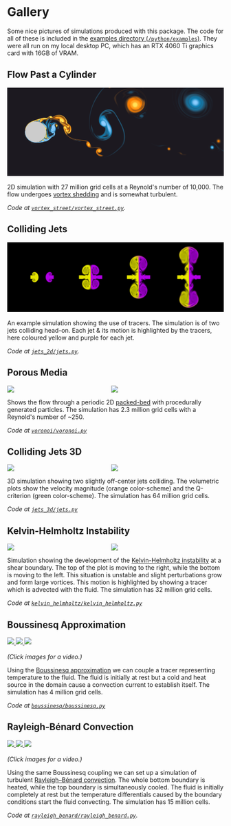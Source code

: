 # Gallery

Some nice pictures of simulations produced with this package.
The code for all of these is included in the [examples directory (`/python/examples`)](/python/examples).
They were all run on my local desktop PC, which has an RTX 4060 Ti graphics card with 16GB of VRAM.

## Flow Past a Cylinder

![Flow Past a Cylinder](banner.png)

2D simulation with 27 million grid cells at a Reynold's number of 10,000.
The flow undergoes [vortex shedding](https://en.wikipedia.org/wiki/Vortex_shedding) and is somewhat turbulent. 

_Code at [`vortex_street/vortex_street.py`](/python/examples/vortex_street/vortex_street.py)._

## Colliding Jets

![Colliding jets with tracers](jets_2d.png)

An example simulation showing the use of tracers.
The simulation is of two jets colliding head-on. 
Each jet & its motion is highlighted by the tracers, here coloured yellow and purple for each jet.

_Code at [`jets_2d/jets.py`](/python/examples/jets_2d/jets.py)._

## Porous Media

<p>
    <div align="center" style="display: flex; flex-wrap: nowrap;">
        <image src="voronoi_velocity.png" width=48%px/>
        <image src="voronoi_tracer.png" width=48%px/>
    </div>
</p>

Shows the flow through a periodic 2D [packed-bed](https://en.wikipedia.org/wiki/Packed_bed) with procedurally generated particles.
The simulation has 2.3 million grid cells with a Reynold's number of ~250.

_Code at [`voronoi/voronoi.py`](/python/examples/voronoi/voronoi.py)_

## Colliding Jets 3D

<p>
    <div align="center" style="display: flex; flex-wrap: nowrap;">
        <image src="jets_3d_velocity.png" width=48%px/>
        <image src="jets_3d_qcriterion.png" width=48%px/>
    </div>
</p>

3D simulation showing two slightly off-center jets colliding.
The volumetric plots show the velocity magnitude (orange color-scheme) and the Q-criterion (green color-scheme).
The simulation has 64 million grid cells.

_Code at [`jets_3d/jets.py`](/python/examples/voronoi/voronoi.py)_

## Kelvin-Helmholtz Instability

<p>
    <div align="center" style="display: flex; flex-wrap: nowrap;">
        <image src="kelvin_helmholtz_tracer.png" width=48%px/>
        <image src="kelvin_helmholtz_vorticity.png" width=48%px/>
    </div>
</p>

Simulation showing the development of the [Kelvin-Helmholtz instability](https://en.wikipedia.org/wiki/Kelvin%E2%80%93Helmholtz_instability) at a shear boundary.
The top of the plot is moving to the right, while the bottom is moving to the left. 
This situation is unstable and slight perturbations grow and form large vortices.
This motion is highlighted by showing a tracer which is advected with the fluid.
The simulation has 32 million grid cells.

_Code at [`kelvin_helmholtz/kelvin_helmholtz.py`](/python/examples/kelvin_helmholtz/kelvin_helmholtz.py)_

## Boussinesq Approximation

<p  align="center">
    <div align="center" style="display: flex; flex-wrap: nowrap;">
        <a href="https://youtu.be/YyjomsE06RA">
            <image src="boussinesq_temp_1.png" width=31%px/>
            <image src="boussinesq_temp_2.png" width=31%px/>
            <image src="boussinesq_temp_3.png" width=31%px/>
        </a>
    </div>
    </br>
    <i>
    (Click images for a video.)
    </i>
</p>

Using the [Boussinesq approximation](https://en.wikipedia.org/wiki/Boussinesq_approximation_(buoyancy)) 
we can couple a tracer representing temperature to the fluid.
The fluid is initially at rest but a cold and heat source in the domain cause a convection current to establish itself.
The simulation has 4 million grid cells.

_Code at [`boussinesq/boussinesq.py`](/python/examples/boussinesq/boussinesq.py)_

## Rayleigh-Bénard Convection

<p  align="center">
    <div align="center" style="display: flex; flex-wrap: nowrap;">
        <a href="https://youtu.be/7ZdQ-CJM8yc">
            <image src="rayleigh_benard_temp_1.png" width=31%px/>
            <image src="rayleigh_benard_temp_2.png" width=31%px/>
            <image src="rayleigh_benard_temp_3.png" width=31%px/>
        </a>
    </div>
    </br>
    <i>
    (Click images for a video.)
    </i>
</p>

Using the same Boussinesq coupling we can set up a simulation of turbulent [Rayleigh–Bénard convection](https://en.wikipedia.org/wiki/Rayleigh%E2%80%93B%C3%A9nard_convection).
The whole bottom boundary is heated, while the top boundary is simultaneously cooled.
The fluid is initially completely at rest but the temperature differentials caused by the boundary conditions start the fluid convecting.
The simulation has 15 million cells.

_Code at [`rayleigh_benard/rayleigh_benard.py`](/python/examples/rayleigh_benard/rayleigh_benard.py)._